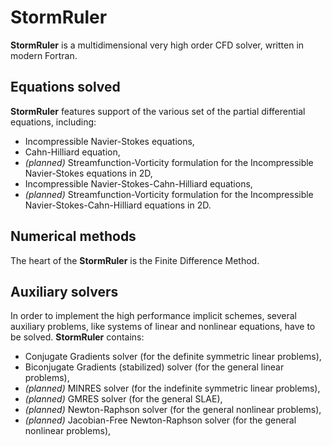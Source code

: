 # StormRuler
**StormRuler** is a multidimensional very high order CFD solver, 
written in modern Fortran.

<!----------------------------------------------------------------->
## Equations solved
**StormRuler** features support of the various set of the
partial differential equations, including:
* Incompressible Navier-Stokes equations,
* Cahn-Hilliard equation,
* _(planned)_ Streamfunction-Vorticity formulation for the
  Incompressible Navier-Stokes equations in 2D,
* Incompressible Navier-Stokes-Cahn-Hilliard equations,
* _(planned)_ Streamfunction-Vorticity formulation for the
  Incompressible Navier-Stokes-Cahn-Hilliard equations in 2D.
<!----------------------------------------------------------------->

<!----------------------------------------------------------------->
## Numerical methods
The heart of the **StormRuler** is the Finite Difference Method.
<!----------------------------------------------------------------->

<!----------------------------------------------------------------->
## Auxiliary solvers
In order to implement the high performance implicit schemes,
several auxiliary problems, like systems of linear and nonlinear
equations, have to be solved.
**StormRuler** contains:
* Conjugate Gradients solver 
  (for the definite symmetric linear problems),
* Biconjugate Gradients (stabilized) solver
  (for the general linear problems),
* _(planned)_ MINRES solver
  (for the indefinite symmetric linear problems),
* _(planned)_ GMRES solver
  (for the general SLAE),
* _(planned)_ Newton-Raphson solver 
  (for the general nonlinear problems),
* _(planned)_ Jacobian-Free Newton-Raphson solver 
  (for the general nonlinear problems),
<!----------------------------------------------------------------->
